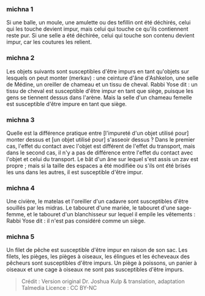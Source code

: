 
### michna 1
Si une balle, un moule, une amulette ou des tefillin ont été déchirés, celui qui les touche devient impur, mais celui qui touche ce qu'ils contiennent reste pur. Si une selle a été déchirée, celui qui touche son contenu devient impur, car les coutures les relient.

### michna 2
Les objets suivants sont susceptibles d'être impurs en tant qu'objets sur lesquels on peut monter (merkav) : une ceinture d'âne d'Ashkelon, une selle de Médine, un oreiller de chameau et un tissu de cheval. Rabbi Yose dit : un tissu de cheval est susceptible d'être impur en tant que siège, puisque les gens se tiennent dessus dans l'arène. Mais la selle d'un chameau femelle est susceptible d'être impure en tant que siège.

### michna 3
Quelle est la différence pratique entre [l'impureté d'un objet utilisé pour] monter dessus et [un objet utilisé pour] s'asseoir dessus ? Dans le premier cas, l'effet du contact avec l'objet est différent de l'effet du transport, mais dans le second cas, il n'y a pas de différence entre l'effet du contact avec l'objet et celui du transport. Le bât d'un âne sur lequel s'est assis un zav est propre ; mais si la taille des espaces a été modifiée ou s'ils ont été brisés les uns dans les autres, il est susceptible d'être impur.

### michna 4
Une civière, le matelas et l'oreiller d'un cadavre sont susceptibles d'être souillés par les midras. Le tabouret d'une mariée, le tabouret d'une sage-femme, et le tabouret d'un blanchisseur sur lequel il empile les vêtements : Rabbi Yose dit : il n'est pas considéré comme un siège.

### michna 5
Un filet de pêche est susceptible d'être impur en raison de son sac. Les filets, les pièges, les pièges à oiseaux, les élingues et les écheveaux des pêcheurs sont susceptibles d'être impurs. Un piège à poissons, un panier à oiseaux et une cage à oiseaux ne sont pas susceptibles d'être impurs.

>Crédit : Version original Dr. Joshua Kulp & translation, adaptation Talmedia
>Licence : CC BY-NC
